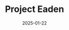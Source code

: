 ---  
layout: startup_page  
title: "Project Eaden"  
id: "projecteaden.com"  
permalink: "/projecteadenprojecteaden.com01222025/"  
website: "https://www.projecteaden.com/"  
funding_round: "Series A"  
funding_amount: "€15M"  
investors: "Planet A, REWE Group, DeepTech & Climate Fonds (DTCF), Happiness Capital, AgriFoodTech Venture Alliance, Creandum, FoodLabs"  
about: "Project Eaden creates ultra-realistic plant-based meats using proprietary fiber spinning technology inspired by the textile industry. Their products aim to match the taste, texture, and nutritional benefits of animal meat, addressing the environmental impact of livestock farming. The company's technology is scalable and cost-effective, enabling widespread adoption of sustainable meat alternatives."  
markets: "Foodtech, Alternative Protein, Information Technology, Sustainability"  
hq: "Berlin, Berlin, Germany"  
founded_year: "2022"  
linkedin: "https://www.linkedin.com/company/project-eaden"  
twitter: ""  
instagram: ""  
facebook: "https://www.facebook.com/PROJECT-EADEN"  
crunchbase: "https://www.crunchbase.com/organization/project-eaden"  
pitchbook: "https://pitchbook.com/profiles/company/500820-94"  

date_display: "22-Jan-2025"  
date: "2025-01-22"

# SEO Optimization  
meta_title: "Project Eaden - Series A Funding (€15M)"  
meta_description: "Project Eaden, Project Eaden creates ultra-realistic plant-based meats using proprietary fiber spinning technology inspired by the textile industry. Their products a..."  
meta_keywords: "Project Eaden, Foodtech, Alternative Protein, Information Technology, Sustainability, Series A funding"  
canonical_url: "https://startup.projectstartups.com/projecteadenprojecteaden.com01222025/"  
---